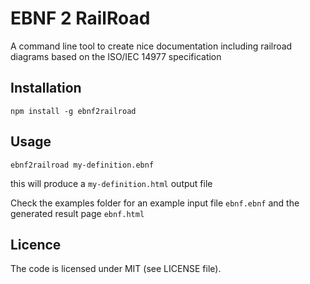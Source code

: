 # EBNF 2 RailRoad

A command line tool to create nice documentation including railroad
diagrams based on the ISO/IEC 14977 specification

## Installation

```
npm install -g ebnf2railroad
```

## Usage

```
ebnf2railroad my-definition.ebnf
```

this will produce a `my-definition.html` output file

Check the examples folder for an example input file `ebnf.ebnf` and the
generated result page `ebnf.html`

## Licence

The code is licensed under MIT (see LICENSE file).
